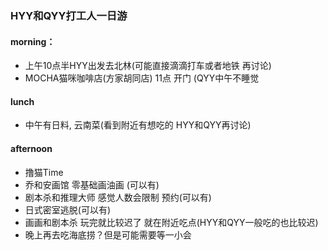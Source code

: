 ### HYY和QYY打工人一日游

#### morning：

- 上午10点半HYY出发去北林(可能直接滴滴打车或者地铁 再讨论)
- MOCHA猫咪咖啡店(方家胡同店) 11点 开门 (QYY中午不睡觉

#### lunch

- 中午有日料, 云南菜(看到附近有想吃的 HYY和QYY再讨论)

#### afternoon

- 撸猫Time
- 乔和安画馆 零基础画油画 (可以有)
- 剧本杀和推理大师 感觉人数会限制 预约(可以有)
- 日式密室逃脱(可以有)
- 画画和剧本杀 玩完就比较迟了 就在附近吃点(HYY和QYY一般吃的也比较迟) 
- 晚上再去吃海底捞？但是可能需要等一小会